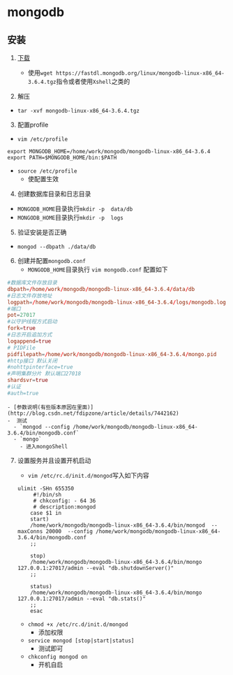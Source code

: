 # mongodb

## 安装
1. [下载](https://www.mongodb.com/download-center?jmp=nav#community)
    - 使用`wget https://fastdl.mongodb.org/linux/mongodb-linux-x86_64-3.6.4.tgz`指令或者使用`Xshell`之类的

2. 解压
  - `tar -xvf mongodb-linux-x86_64-3.6.4.tgz`

3. 配置profile
  - `vim /etc/profile`
  ```
  export MONGODB_HOME=/home/work/mongodb/mongodb-linux-x86_64-3.6.4
  export PATH=$MONGODB_HOME/bin:$PATH
  ```
  - `source /etc/profile`
    - 使配置生效

4. 创建数据库目录和日志目录
  - `MONGODB_HOME`目录执行`mkdir -p  data/db`
  - `MONGODB_HOME`目录执行`mkdir -p  logs`

5. 验证安装是否正确
  - `mongod --dbpath ./data/db`
6. 创建并配置`mongodb.conf`
   - `MONGODB_HOME`目录执行 `vim mongodb.conf` 配置如下

  ```conf
  #数据库文件存放目录
  dbpath=/home/work/mongodb/mongodb-linux-x86_64-3.6.4/data/db
  #日志文件存放地址
  logpath=/home/work/mongodb/mongodb-linux-x86_64-3.6.4/logs/mongodb.log
  #端口
  pot=27017
  #以守护线程方式启动
  fork=true
  #日志开启追加方式
  logappend=true
  # PIDFile
  pidfilepath=/home/work/mongodb/mongodb-linux-x86_64-3.6.4/mongo.pid
  #http接口 默认关闭
  #nohttpinterface=true
  #声明集群分片 默认端口27018
  shardsvr=true
  #认证
  #auth=true
  ```
    - [参数说明(有些版本原因在里面)](http://blog.csdn.net/fdipzone/article/details/7442162)
    -  测试
      - `mongod --config /home/work/mongodb/mongodb-linux-x86_64-3.6.4/bin/mongodb.conf`
      - `mongo`
        - 进入mongoShell

7. 设置服务并且设置开机启动
    - `vim /etc/rc.d/init.d/mongod`写入如下内容

   ```shell
   ulimit -SHn 655350
        #!/bin/sh
        # chkconfig: - 64 36
        # description:mongod
       case $1 in
       start)
       /home/work/mongodb/mongodb-linux-x86_64-3.6.4/bin/mongod  --maxConns 20000  --config /home/work/mongodb/mongodb-linux-x86_64-3.6.4/bin/mongodb.conf
       ;;

       stop)
       /home/work/mongodb/mongodb-linux-x86_64-3.6.4/bin/mongo 127.0.0.1:27017/admin --eval "db.shutdownServer()"
       ;;

       status)
       /home/work/mongodb/mongodb-linux-x86_64-3.6.4/bin/mongo 127.0.0.1:27017/admin --eval "db.stats()"
       ;;
       esac

   ```
   - `chmod +x /etc/rc.d/init.d/mongod`
     - 添加权限
   - `service mongod [stop|start|status]`
     - 测试即可
   - `chkconfig mongod on`
     - 开机自启


